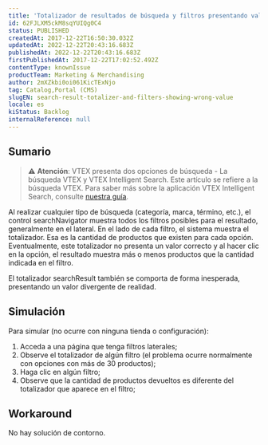 ```yaml
---
title: 'Totalizador de resultados de búsqueda y filtros presentando valor equivocado'
id: 62FJLXM5ckM8sqYUIQg0C4
status: PUBLISHED
createdAt: 2017-12-22T16:50:30.032Z
updatedAt: 2022-12-22T20:43:16.683Z
publishedAt: 2022-12-22T20:43:16.683Z
firstPublishedAt: 2017-12-22T17:02:52.492Z
contentType: knownIssue
productTeam: Marketing & Merchandising
author: 2mXZkbi0oi061KicTExNjo
tag: Catalog,Portal (CMS)
slugEN: search-result-totalizer-and-filters-showing-wrong-value
locale: es
kiStatus: Backlog
internalReference: null
---
```


## Sumario

>⚠️ **Atención**: VTEX presenta dos opciones de búsqueda - La búsqueda VTEX y VTEX Intelligent Search. Este artículo se refiere a la búsqueda VTEX. Para saber más sobre la aplicación VTEX Intelligent Search, consulte <a href = "https://help.vtex.com/tracks/vtex-intelligent-search--19wrbB7nEQcmwzDPl1l4Cb">nuestra guía</a>.

Al realizar cualquier tipo de búsqueda (categoría, marca, término, etc.), el control searchNavigator muestra todos los filtros posibles para el resultado, generalmente en el lateral. En el lado de cada filtro, el sistema muestra el totalizador. Esa es la cantidad de productos que existen para cada opción. Eventualmente, este totalizador no presenta un valor correcto y al hacer clic en la opción, el resultado muestra más o menos productos que la cantidad indicada en el filtro.

El totalizador searchResult también se comporta de forma inesperada, presentando un valor divergente de realidad.

## Simulación

Para simular (no ocurre con ninguna tienda o configuración):
1. Acceda a una página que tenga filtros laterales;
2. Observe el totalizador de algún filtro (el problema ocurre normalmente con opciones con más de 30 productos);
3. Haga clic en algún filtro;
4. Observe que la cantidad de productos devueltos es diferente del totalizador que aparece en el filtro;

## Workaround

No hay solución de contorno.

